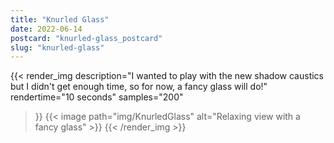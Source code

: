 ```yaml
---
title: "Knurled Glass"
date: 2022-06-14
postcard: "knurled-glass_postcard"
slug: "knurled-glass"
---
```


{{< render_img
  description="I wanted to play with the new shadow caustics but I didn't get enough time, so for now, a fancy glass will do!"
  rendertime="10 seconds"
  samples="200"
>}}
{{< image path="img/KnurledGlass" alt="Relaxing view with a fancy glass" >}}
{{< /render_img >}}